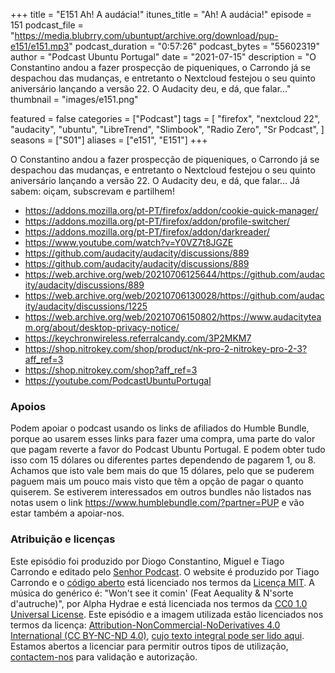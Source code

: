 +++
title = "E151 Ah! A audácia!"
itunes_title = "Ah! A audácia!"
episode = 151
podcast_file = "https://media.blubrry.com/ubuntupt/archive.org/download/pup-e151/e151.mp3"
podcast_duration = "0:57:26"
podcast_bytes = "55602319"
author = "Podcast Ubuntu Portugal"
date = "2021-07-15"
description = "O Constantino andou a fazer prospecção de piqueniques, o Carrondo já se despachou das mudanças, e entretanto o Nextcloud festejou o seu quinto aniversário lançando a versão 22. O Audacity deu, e dá, que falar…"
thumbnail = "images/e151.png"

featured = false
categories = ["Podcast"]
tags = [
  "firefox",
  "nextcloud 22",
  "audacity",
  "ubuntu",
  "LibreTrend",
  "Slimbook",
  "Radio Zero",
  "Sr Podcast",
]
seasons = ["S01"]
aliases = ["e151", "E151"]
+++

O Constantino andou a fazer prospecção de piqueniques, o Carrondo já se despachou das mudanças, e entretanto o Nextcloud festejou o seu quinto aniversário lançando a versão 22. O Audacity deu, e dá, que falar…
Já sabem: oiçam, subscrevam e partilhem!

* https://addons.mozilla.org/pt-PT/firefox/addon/cookie-quick-manager/
* https://addons.mozilla.org/pt-PT/firefox/addon/profile-switcher/
* https://addons.mozilla.org/pt-PT/firefox/addon/darkreader/
* https://www.youtube.com/watch?v=Y0VZ7t8JGZE
* https://github.com/audacity/audacity/discussions/889
* https://github.com/audacity/audacity/discussions/889
* https://web.archive.org/web/20210706125644/https://github.com/audacity/audacity/discussions/889
* https://web.archive.org/web/20210706130028/https://github.com/audacity/audacity/discussions/1225
* https://web.archive.org/web/20210706150802/https://www.audacityteam.org/about/desktop-privacy-notice/
* https://keychronwireless.referralcandy.com/3P2MKM7
* https://shop.nitrokey.com/shop/product/nk-pro-2-nitrokey-pro-2-3?aff_ref=3
* https://shop.nitrokey.com/shop?aff_ref=3
* https://youtube.com/PodcastUbuntuPortugal



### Apoios
Podem apoiar o podcast usando os links de afiliados do Humble Bundle, porque ao usarem esses links para fazer uma compra, uma parte do valor que pagam reverte a favor do Podcast Ubuntu Portugal.
E podem obter tudo isso com 15 dólares ou diferentes partes dependendo de pagarem 1, ou 8.
Achamos que isto vale bem mais do que 15 dólares, pelo que se puderem paguem mais um pouco mais visto que têm a opção de pagar o quanto quiserem.
Se estiverem interessados em outros bundles não listados nas notas usem o link https://www.humblebundle.com/?partner=PUP e vão estar também a apoiar-nos.

### Atribuição e licenças
Este episódio foi produzido por Diogo Constantino, Miguel e Tiago Carrondo e editado pelo [Senhor Podcast](https://senhorpodcast.pt/).
O website é produzido por Tiago Carrondo e o [código aberto](https://gitlab.com/podcastubuntuportugal/website) está licenciado nos termos da [Licença MIT](https://gitlab.com/podcastubuntuportugal/website/main/LICENSE).
A música do genérico é: "Won't see it comin' (Feat Aequality & N'sorte d'autruche)", por Alpha Hydrae e está licenciada nos termos da [CC0 1.0 Universal License](https://creativecommons.org/publicdomain/zero/1.0/).
Este episódio e a imagem utilizada estão licenciados nos termos da licença: [Attribution-NonCommercial-NoDerivatives 4.0 International (CC BY-NC-ND 4.0)](https://creativecommons.org/licenses/by-nc-nd/4.0/), [cujo texto integral pode ser lido aqui](https://creativecommons.org/licenses/by-nc-nd/4.0/legalcode). Estamos abertos a licenciar para permitir outros tipos de utilização, [contactem-nos](https://podcastubuntuportugal.org/contactos) para validação e autorização.


